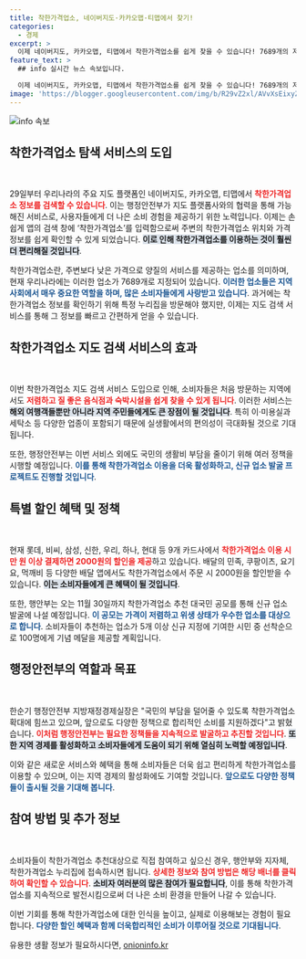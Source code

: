 ```yaml
---
title: 착한가격업소, 네이버지도·카카오맵·티맵에서 찾기!
categories:
  - 경제
excerpt: >
  이제 네이버지도, 카카오맵, 티맵에서 착한가격업소를 쉽게 찾을 수 있습니다! 7689개의 저렴하고 퀄리티 좋은 업소 정보를 한눈에 확인하고, 추가 할인 혜택까지 누려보세요. 클릭해 더 알아보세요!
feature_text: >
  ## info 실시간 뉴스 속보입니다.

  이제 네이버지도, 카카오맵, 티맵에서 착한가격업소를 쉽게 찾을 수 있습니다! 7689개의 저렴하고 퀄리티 좋은 업소 정보를 한눈에 확인하고, 추가 할인 혜택까지 누려보세요. 클릭해 더 알아보세요!
image: 'https://blogger.googleusercontent.com/img/b/R29vZ2xl/AVvXsEixyZcFfHzMRdzZMjFBmAUKJYCLCGyLL1o632UiGVXcaFdKo_bkvkuCioo0uUKlGfBVcT3P84aROyZIXSBEx3Aw5nCQ3pTgDom1WDC4m8eifvWiAmWEEVb4x6G_l8C0QH225ldMjyaFvpxGEBGNO37VmDTDMHGhJPq73UglMfDca1-0aw/s1600/blogspot.png'
---
```


<p><img src="https://blogger.googleusercontent.com/img/b/R29vZ2xl/AVvXsEixyZcFfHzMRdzZMjFBmAUKJYCLCGyLL1o632UiGVXcaFdKo_bkvkuCioo0uUKlGfBVcT3P84aROyZIXSBEx3Aw5nCQ3pTgDom1WDC4m8eifvWiAmWEEVb4x6G_l8C0QH225ldMjyaFvpxGEBGNO37VmDTDMHGhJPq73UglMfDca1-0aw/s1600/blogspot.png" alt="info 속보" /></p>

<h2 data-ke-size="size26">착한가격업소 탐색 서비스의 도입</h2>

<p data-ke-size="size16">&nbsp;</p>

<p data-ke-size="size16">29일부터 우리나라의 주요 지도 플랫폼인 네이버지도, 카카오맵, 티맵에서 <b><span style="color: #ee2323;">착한가격업소 정보를 검색할 수 있습니다</span></b>. 이는 행정안전부가 지도 플랫폼사와의 협력을 통해 가능해진 서비스로, 사용자들에게 더 나은 소비 경험을 제공하기 위한 노력입니다. 이제는 손쉽게 앱의 검색 창에 ‘착한가격업소’를 입력함으로써 주변의 착한가격업소 위치와 가격 정보를 쉽게 확인할 수 있게 되었습니다. <b><span style="background-color: #21538527;">이로 인해 착한가격업소를 이용하는 것이 훨씬 더 편리해질 것입니다</span></b>.</p>

<p data-ke-size="size16">착한가격업소란, 주변보다 낮은 가격으로 양질의 서비스를 제공하는 업소를 의미하며, 현재 우리나라에는 이러한 업소가 7689개로 지정되어 있습니다. <b><span style="color: #1a5490;">이러한 업소들은 지역 사회에서 매우 중요한 역할을 하며, 많은 소비자들에게 사랑받고 있습니다</span></b>. 과거에는 착한가격업소 정보를 확인하기 위해 특정 누리집을 방문해야 했지만, 이제는 지도 검색 서비스를 통해 그 정보를 빠르고 간편하게 얻을 수 있습니다.</p>

<h2 data-ke-size="size26">착한가격업소 지도 검색 서비스의 효과</h2>

<p data-ke-size="size16">&nbsp;</p>

<p data-ke-size="size16">이번 착한가격업소 지도 검색 서비스 도입으로 인해, 소비자들은 처음 방문하는 지역에서도 <b><span style="color: #ee2323;">저렴하고 질 좋은 음식점과 숙박시설을 쉽게 찾을 수 있게 됩니다</span></b>. 이러한 서비스는 <b><span style="background-color: #21538527;">해외 여행객들뿐만 아니라 지역 주민들에게도 큰 장점이 될 것입니다</span></b>. 특히 이·미용실과 세탁소 등 다양한 업종이 포함되기 때문에 실생활에서의 편의성이 극대화될 것으로 기대됩니다.</p>

<p data-ke-size="size16">또한, 행정안전부는 이번 서비스 외에도 국민의 생활비 부담을 줄이기 위해 여러 정책을 시행할 예정입니다. <b><span style="color: #1a5490;">이를 통해 착한가격업소 이용을 더욱 활성화하고, 신규 업소 발굴 프로젝트도 진행할 것입니다</span></b>.</p>

<h2 data-ke-size="size26">특별 할인 혜택 및 정책</h2>

<p data-ke-size="size16">&nbsp;</p>

<p data-ke-size="size16">현재 롯데, 비씨, 삼성, 신한, 우리, 하나, 현대 등 9개 카드사에서 <b><span style="color: #ee2323;">착한가격업소 이용 시 만 원 이상 결제하면 2000원의 할인을 제공</span></b>하고 있습니다. 배달의 민족, 쿠팡이츠, 요기요, 먹깨비 등 다양한 배달 앱에서도 착한가격업소에서 주문 시 2000원을 할인받을 수 있습니다. <b><span style="background-color: #21538527;">이는 소비자들에게 큰 혜택이 될 것입니다</span></b>.</p>

<p data-ke-size="size16">또한, 행안부는 오는 11월 30일까지 착한가격업소 추천 대국민 공모를 통해 신규 업소 발굴에 나설 예정입니다. <b><span style="color: #1a5490;">이 공모는 가격이 저렴하고 위생 상태가 우수한 업소를 대상으로 합니다</span></b>. 소비자들이 추천하는 업소가 5개 이상 신규 지정에 기여한 시민 중 선착순으로 100명에게 기념 메달을 제공할 계획입니다.</p>

<h2 data-ke-size="size26">행정안전부의 역할과 목표</h2>

<p data-ke-size="size16">&nbsp;</p>

<p data-ke-size="size16">한순기 행정안전부 지방재정경제실장은 "국민의 부담을 덜어줄 수 있도록 착한가격업소 확대에 힘쓰고 있으며, 앞으로도 다양한 정책으로 합리적인 소비를 지원하겠다"고 밝혔습니다. <b><span style="color: #ee2323;">이처럼 행정안전부는 필요한 정책들을 지속적으로 발굴하고 추진할 것입니다</span></b>. <b><span style="background-color: #21538527;">또한 지역 경제를 활성화하고 소비자들에게 도움이 되기 위해 열심히 노력할 예정입니다</span></b>.</p>

<p data-ke-size="size16">이와 같은 새로운 서비스와 혜택을 통해 소비자들은 더욱 쉽고 편리하게 착한가격업소를 이용할 수 있으며, 이는 지역 경제의 활성화에도 기여할 것입니다. <b><span style="color: #1a5490;">앞으로도 다양한 정책들이 출시될 것을 기대해 봅니다</span></b>.</p>

<h2 data-ke-size="size26">참여 방법 및 추가 정보</h2>

<p data-ke-size="size16">&nbsp;</p>

<p data-ke-size="size16">소비자들이 착한가격업소 추천대상으로 직접 참여하고 싶으신 경우, 행안부와 지자체, 착한가격업소 누리집에 접속하시면 됩니다. <b><span style="color: #ee2323;">상세한 정보와 참여 방법은 해당 배너를 클릭하여 확인할 수 있습니다</span></b>. <b><span style="background-color: #21538527;">소비자 여러분의 많은 참여가 필요합니다</span></b>, 이를 통해 착한가격업소를 지속적으로 발전시킴으로써 더 나은 소비 환경을 만들어 나갈 수 있습니다.</p>

<p data-ke-size="size16">이번 기회를 통해 착한가격업소에 대한 인식을 높이고, 실제로 이용해보는 경험이 필요합니다. <b><span style="color: #1a5490;">다양한 할인 혜택과 함께 더욱합리적인 소비가 이루어질 것으로 기대됩니다</span></b>.</p>
유용한 생활 정보가 필요하시다면, <a href="https://onioninfo.kr" rel="dofollow">onioninfo.kr</a>


